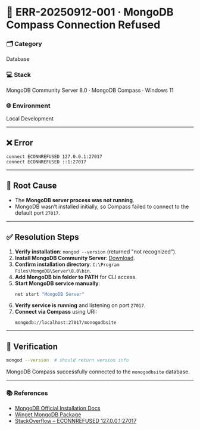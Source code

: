 # 🚨 ERR-20250912-001 · **MongoDB Compass Connection Refused**

### 🗂 Category
Database

### 💻 Stack  
MongoDB Community Server 8.0 · MongoDB Compass · Windows 11

### 🌐 Environment  
Local Development

---

## ❌ Error
```
connect ECONNREFUSED 127.0.0.1:27017
connect ECONNREFUSED ::1:27017
```

---

## 🔎 Root Cause
- The **MongoDB server process was not running**.
- MongoDB wasn’t installed initially, so Compass failed to connect to the default port `27017`.

---

## ✅ Resolution Steps
1. **Verify installation**: `mongod --version` (returned "not recognized").
2. **Install MongoDB Community Server**: [Download](https://www.mongodb.com/try/download/community).
3. **Confirm installation directory**: `C:\Program Files\MongoDB\Server\8.0\bin`.
4. **Add MongoDB bin folder to PATH** for CLI access.
5. **Start MongoDB service manually**:
   ```cmd
   net start "MongoDB Server"
   ```
6. **Verify service is running** and listening on port `27017`.
7. **Connect via Compass** using URI:
   ```
   mongodb://localhost:27017/monogodbsite
   ```

---

## 🔐 Verification
```bash
mongod --version  # should return version info
```
MongoDB Compass successfully connected to the `monogodbsite` database.

---

### 📚 References
- [MongoDB Official Installation Docs](https://www.mongodb.com/docs/manual/installation/)
- [Winget MongoDB Package](https://github.com/mongodb/mongo)
- [StackOverflow – ECONNREFUSED 127.0.0.1:27017](https://stackoverflow.com/questions/17337731/mongodb-error-connect-econnrefused)
